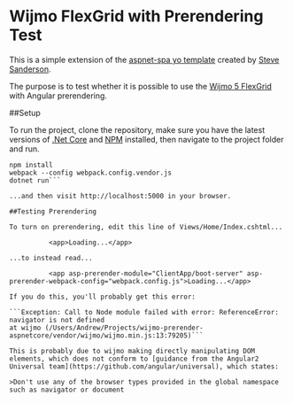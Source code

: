 # Wijmo FlexGrid with Prerendering Test

This is a simple extension of the [aspnet-spa yo template](http://blog.stevensanderson.com/2016/05/02/angular2-react-knockout-apps-on-aspnet-core/) created by [Steve Sanderson](https://github.com/SteveSandersonMS).

The purpose is to test whether it is possible to use the [Wijmo 5 FlexGrid](http://demos.wijmo.com/5/Angular2/FlexGridIntro/FlexGridIntro/) with Angular prerendering.

##Setup

To run the project, clone the repository, make sure you have the latest versions of [.Net Core](https://www.microsoft.com/net/core) and [NPM](https://nodejs.org/en/download/) installed, then navigate to the project folder and run.

```dotnet restore
npm install
webpack --config webpack.config.vendor.js
dotnet run```

...and then visit http://localhost:5000 in your browser.

##Testing Prerendering

To turn on prerendering, edit this line of Views/Home/Index.cshtml...

          <app>Loading...</app>

...to instead read...

          <app asp-prerender-module="ClientApp/boot-server" asp-prerender-webpack-config="webpack.config.js">Loading...</app>

If you do this, you'll probably get this error:

```Exception: Call to Node module failed with error: ReferenceError: navigator is not defined
at wijmo (/Users/Andrew/Projects/wijmo-prerender-aspnetcore/vendor/wijmo/wijmo.min.js:13:79205)```

This is probably due to wijmo making directly manipulating DOM elements, which does not conform to [guidance from the Angular2 Universal team](https://github.com/angular/universal), which states:

>Don't use any of the browser types provided in the global namespace such as navigator or document
